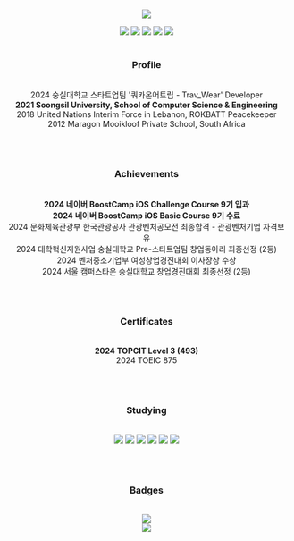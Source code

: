 ###
<div align="center">
  
  <img src="https://capsule-render.vercel.app/api?type=venom&color=gradient&height=300&section=header&text=Forest%20Lee&fontSize=70&animation=fadeIn&fontColor=F1F0EF" />
  
  <a href="https://www.instagram.com/around.forest/" target="_blank"><img src="https://img.shields.io/badge/around.forest-E4405F?style=flat&logo=instagram&logoColor=FFFFFF"/></a> <!-- https://simpleicons.org -->
  <a href="https://velog.io/@around-forest" target="_blank"><img src="https://img.shields.io/badge/Forest_Lee-20C997?style=flat&logo=velog&logoColor=FFFFFF"/></a>
  <a href="https://blog.naver.com/around_forest" target="_blank"><img src="https://img.shields.io/badge/kleedo19-03C75A?style=flat&logo=naver&logoColor=FFFFFF"/></a>
  <a href="https://solved.ac/profile/around_forest" target="_blank"><img src="http://mazassumnida.wtf/api/mini/generate_badge?boj=around_forest"/></a>
  <a href="https://hits.seeyoufarm.com"><img src="https://hits.seeyoufarm.com/api/count/incr/badge.svg?url=https%3A%2F%2Fgithub.com%2Faround-forest&count_bg=%2379C83D&title_bg=%23555555&icon=&icon_color=%23E7E7E7&title=hits&edge_flat=false"/></a>
  </br></br>
  
  <h3>Profile</h3></br>
  2024 숭실대학교 스타트업팀 '쿼카온어트립 - Trav_Wear' Developer</br>
  <b>2021 Soongsil University, School of Computer Science & Engineering</b></br>
  2018 United Nations Interim Force in Lebanon, ROKBATT Peacekeeper</br>
  2012 Maragon Mooikloof Private School, South Africa</br>

  </br></br>
  
  <h3>Achievements</h3></br>
  <b>2024 네이버 BoostCamp iOS Challenge Course 9기 입과</b></br>
  <b>2024 네이버 BoostCamp iOS Basic Course 9기 수료</b></br>
  2024 문화체육관광부 한국관광공사 관광벤처공모전 최종합격 - 관광벤처기업 자격보유</br>
  2024 대학혁신지원사업 숭실대학교 Pre-스타트업팀 창업동아리 최종선정 (2등)</br>
  2024 벤처중소기업부 여성창업경진대회 이사장상 수상</br>
  2024 서울 캠퍼스타운 숭실대학교 창업경진대회 최종선정 (2등)</br>

  </br></br>

  <h3>Certificates</h3></br>
  <b>2024 TOPCIT Level 3 (493)</b></br>
  2024 TOEIC 875</br>
  
  </br></br>

  <h3>Studying</h3></br>
  <img src="https://img.shields.io/badge/C-A8B9CC?style=flat&logo=c&logoColor=FFFFFF"/></a>
  <img src="https://img.shields.io/badge/C++-00599C?style=flat&logo=cplusplus&logoColor=FFFFFF"/></a>
  <img src="https://img.shields.io/badge/MySQL-4479A1?style=flat&logo=mysql&logoColor=FFFFFF"/></a>
  <img src="https://img.shields.io/badge/Swift-F05138?style=flat&logo=Swift&logoColor=FFFFFF"/></a>
  <img src="https://img.shields.io/badge/iOS-000000?style=flat&logo=ios&logoColor=FFFFFF"/></a>
  <img src="https://img.shields.io/badge/Xcode-147EFB?style=flat&logo=xcode&logoColor=FFFFFF"/></a>
  
  </br></br>
  
  <h3>Badges</h3></br>
  <a href="https://github.com/ryo-ma/github-profile-trophy" target="_blank"><img src="https://github-profile-trophy.vercel.app/?username=around-forest&theme=onedark&no-bg=true&no-frame=true&rank=-?&column=-1"/></a></br>
  <a href="https://solved.ac/profile/around_forest"><img src="https://github-readme-solvedac-hyp3rflow.vercel.app/api/?handle=around_forest"></a>
  <!-- Baekjoon badge
  <a href="https://solved.ac/profile/around_forest" target="_blank"><img src="http://mazassumnida.wtf/api/v2/generate_badge?boj=around_forest"/></a>
  <a href="https://solved.ac/profile/around_forest"><img src="https://github-readme-solvedac-hyp3rflow.vercel.app/api/?handle=around_forest"></a>
  -->

</div>
